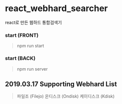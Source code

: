 # react_webhard_searcher
react로 만든 웹하드 통합검색기

### start (FRONT)
> npm run start

### start (BACK)
> npm run server


## 2019.03.17 Supporting Webhard List
> 파일조 (Filejo)
> 온디스크 (Ondisk)
> 케이디스크 (Kdisk)